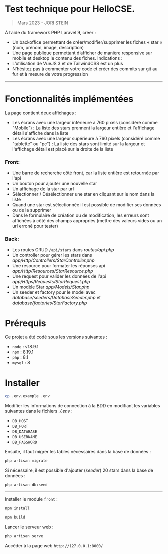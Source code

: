 # Test technique pour HelloCSE.

> Mars 2023 - JORI STEIN

À l’aide du framework PHP Laravel 9, créer :
- Un backoffice permettant de créer/modifier/supprimer les fiches « star » (nom, prénom, image, description)
- Une page publique permettant d’afficher de manière responsive sur mobile et desktop le contenu des fiches.
  Indications :
- L’utilisation de VueJS 3 et de TailwindCSS est un plus
- N’hésitez pas à commenter votre code et créer des commits sur git au fur et à mesure de votre progression


---

# Fonctionnalités implémentées

La page contient deux affichages :
- Les écrans avec une largeur inférieure à 760 pixels (considéré comme "Mobile") : La liste des stars prennent la largeur entière et l'affichage détail s'affiche dans la liste
- Les écrans avec une largeur supérieure à 760 pixels (considéré comme "tablette" ou "pc") : La liste des stars sont limité sur la largeur et l'affichage détail est placé sur la droite de la liste

### Front:
- Une barre de recherche côté front, car la liste entière est retournée par l'api
- Un bouton pour ajouter une nouvelle star
- Un affichage de la star par url
- Sélectionner / Désélectionner une star en cliquant sur le nom dans la liste
- Quand une star est sélectionnée il est possible de modifier ses données ou de la supprimer
- Dans le formulaire de création ou de modification, les erreurs sont affichées à côté des champs appropriés (mettre des valeurs vides ou un url erroné pour tester)

### Back:

- Les routes CRUD `/api/stars` dans _routes/api.php_
- Un controller pour gérer les stars dans _app/Http/Controllers/StarController.php_
- Une resource pour formater les réponses api _app/Http/Resources/StarResource.php_
- Une request pour valider les données de l'api _app/Https/Requests/StarRequest.php_
- Un modèle Star _app/Models/Star.php_
- Un seeder et factory pour le model avec _database/seeders/DatabaseSeeder.php_ et _database/factories/StarFactory.php_
# Prérequis

Ce projet a été codé sous les versions suivantes :
- `node` : v18.9.1
- `npm` : 8.19.1
- `php` : 8.1
- `mysql` : 8

# Installer

```bash
cp .env.example .env
```

Modifier les informations de connection à la BDD en modifiant les variables suivantes dans le fichiers _./.env_ :
- `DB_HOST`
- `DB_PORT`
- `DB_DATABASE`
- `DB_USERNAME`
- `DB_PASSWORD`

Ensuite, il faut migrer les tables nécessaires dans la base de données : 
```bash
php artisan migrate
```

Si nécessaire, il est possible d'ajouter (_seeder_) 20 stars dans la base de données : 

```bash
php artisan db:seed
```

---

Installer le module `front` :

```bash
npm install
```

```bash
npm build
```

Lancer le serveur web :

```bash
php artisan serve
```

Accéder à la page web `http://127.0.0.1:8000/`

